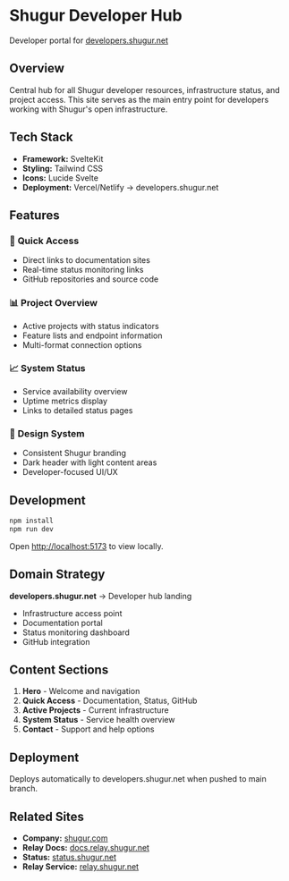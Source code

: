 # Shugur Developer Hub

Developer portal for [developers.shugur.net](https://developers.shugur.net)

## Overview

Central hub for all Shugur developer resources, infrastructure status, and project access. This site serves as the main entry point for developers working with Shugur's open infrastructure.

## Tech Stack

- **Framework:** SvelteKit
- **Styling:** Tailwind CSS  
- **Icons:** Lucide Svelte
- **Deployment:** Vercel/Netlify → developers.shugur.net

## Features

### 🔗 **Quick Access**
- Direct links to documentation sites
- Real-time status monitoring links
- GitHub repositories and source code

### 📊 **Project Overview**
- Active projects with status indicators
- Feature lists and endpoint information
- Multi-format connection options

### 📈 **System Status**
- Service availability overview
- Uptime metrics display
- Links to detailed status pages

### 🎨 **Design System**
- Consistent Shugur branding
- Dark header with light content areas
- Developer-focused UI/UX

## Development

```bash
npm install
npm run dev
```

Open [http://localhost:5173](http://localhost:5173) to view locally.

## Domain Strategy

**developers.shugur.net** → Developer hub landing
- Infrastructure access point
- Documentation portal
- Status monitoring dashboard
- GitHub integration

## Content Sections

1. **Hero** - Welcome and navigation
2. **Quick Access** - Documentation, Status, GitHub
3. **Active Projects** - Current infrastructure
4. **System Status** - Service health overview  
5. **Contact** - Support and help options

## Deployment

Deploys automatically to developers.shugur.net when pushed to main branch.

## Related Sites

- **Company:** [shugur.com](https://shugur.com)
- **Relay Docs:** [docs.relay.shugur.net](https://docs.relay.shugur.net)
- **Status:** [status.shugur.net](https://status.shugur.net)
- **Relay Service:** [relay.shugur.net](https://relay.shugur.net)
